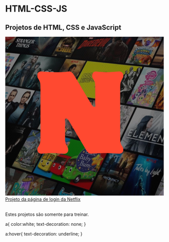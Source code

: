 # HTML-CSS-JS
<h2>Projetos de HTML, CSS e JavaScript</h2>



<img src="./Icons/netflix-icon.png">
<a href="https://eduardapouzada.github.io/HTML-CSS-JS/Projeto-Netflix-2/index.html">Projeto da página de login da Netflix</a>
<br>





<br>
<p>Estes projetos são somente para treinar.</p>


<styles>
a{
    color:white;
    text-decoration: none;
}

a:hover{
    text-decoration: underline;
}

</styles>
